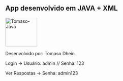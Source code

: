 ## App desenvolvido em JAVA + XML

<img align="center" alt="Tomaso-Java" height="90" width="100" src="https://cdn.jsdelivr.net/gh/devicons/devicon@latest/icons/java/java-original.svg"/>

Desenvolvido por: Tomaso Dhein

Login -> Usuário: admin // Senha: 123

Ver Respostas -> Senha: admin123
